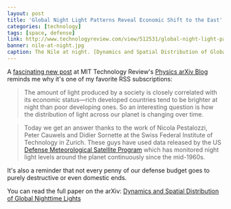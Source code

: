 ```yaml
---
layout: post
title: 'Global Night Light Patterns Reveal Economic Shift to the East'
categories: [technology]
tags: [space, defense]
link: http://www.technologyreview.com/view/512531/global-night-light-patterns-reveal-economic-shift-to-the-east/
banner: nile-at-night.jpg
caption: The Nile at night. [Dynamics and Spatial Distribution of Global Nighttime Lights](http://arxiv.org/abs/1303.2901)
---
```


A [fascinating new post](http://www.technologyreview.com/view/512531/global-night-light-patterns-reveal-economic-shift-to-the-east/) at MIT Technology Review's [Physics arXiv Blog](http://www.technologyreview.com/contributor/the-physics-arxiv-blog/) reminds me why it's one of my favorite RSS subscriptions:

> The amount of light produced by a society is closely correlated with its economic status&mdash;rich developed countries tend to be brighter at night than poor developing ones. So an interesting question is how the distribution of light across our planet is changing over time.

> Today we get an answer thanks to the work of Nicola Pestalozzi, Peter Cauwels and Didier Sornette at the Swiss Federal Institute of Technology in Zurich. These guys have used data released by the US [Defense Meteorological Satellite Program](http://www.ngdc.noaa.gov/dmsp/index.html) which has monitored night light levels around the planet continuously since the mid-1960s. 

It's also a reminder that not every penny of our defense budget goes to purely destructive or even domestic ends.

You can read the full paper on the arXiv: [Dynamics and Spatial Distribution of Global Nighttime Lights](http://arxiv.org/abs/1303.2901)